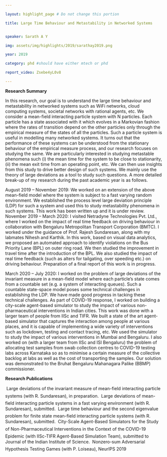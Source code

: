 ```yaml
---

layout: highlight_page # Do not change this portion

title: Large Time Behaviour and Metastability in Networked Systems


speaker: Sarath A Y

img: assets/img/highlights/2019/sarathay2019.png

year: 2019

category: phd #should have either mtech or phd

report_video: Zsebe4yL0v8

---
```

**Research Summary**

In this research, our goal is to understand the large time behaviour and metastability in networked
systems such as WiFi networks, cloud computing systems, societal networks with rational agents, etc.
We consider a mean-field interacting particle system with N particles. Each particle has a state associated
with it which evolves in a Markovian fashion where the rates of transition depend on the other particles
only through the empirical measure of the states of all the particles. Such a particle system is useful in
modelling many networked systems. It turns out that the performance of these systems can be understood
from the stationary behaviour of the empirical measure process, and our research focuses on studying
the same. We are particularly interested in studying metastable phenomena such (i) the mean time for
the system to be close to stationarity, (ii) the mean exit time from an operating point, etc. We can then
use insights from this study to drive better design of such systems. We mainly use the theory of large
deviations as a tool to study such questions. A more detailed break-up of my research during the past
academic year is as follows.

August 2019 – November 2019: We worked on an extension of the above mean-field model where the
system is subject to a fast varying random environment. We established the process level large deviation
principle (LDP) for such a system and used this to study metastability phenomena in such systems. This
work has been written up and it is under review.
November 2019 – March 2020: I visited Netradyne Technologies Pvt. Ltd., where I worked on
the impact of real time feedback on driving behaviour in collaboration with Bengaluru Metropolitan
Transport Corporation (BMTC). I worked under the guidance of Prof. Rajesh Sundaresan, along with
my labmates Nihesh and Karthik. In this work, based on visual data analytics, we proposed an automated
approach to identify violations on the Bus Priority Lane (BPL) on outer ring road. We then studied the
improvement in travel time after the introduction of the BPL. We also studied the impact of real time
feedback (such as alters for tailgating, over speeding etc.) on driving behaviour. Preparation of a final
report of this work is in progress.

March 2020 – July 2020: I worked on the problem of large deviations of the invariant measure in
a mean-field model where each particle’s state comes from a countable set (e.g. a system of interacting
queues). Such a countable state-space model poses some technical challenges in establishing the LDP.
We have made good progress in tacking these technical challenges.
As part of COVID-19 response, I worked on building a city-scale agent-based simulator to study the
impact of various non-pharmaceutical interventions in Indian cities. This work was done with a larger
team of people from IISc and TIFR. We built a state of the art agent-based simulator that captures
the interaction among people at various places, and it is capable of implementing a wide variety of
interventions such as lockdown, testing and contact tracing, etc. We used the simulator to study the
impact of various interventions in Mumbai and Bengaluru. I also worked on (with a larger team from
IISc and ISI Bengaluru) the problem of allocating test samples from swab collection centres to COVID-19
testing labs across Karnataka so as to minimise a certain measure of the collective backlog at labs as
well as the cost of transporting the samples. Our solution was demonstrated to the Bruhat Bengaluru
Mahanagara Palike (BBMP) commissioner.

**Research Publications**

 Large deviations of the invariant measure of mean-field interacting particle systems (with R. Sundaresan), in preparation.
 Large deviations of mean-field interacting particle systems in a fast varying environment (with
R. Sundaresan), submitted.
 Large time behaviour and the second eigenvalue problem for finite state mean-field interacting
particle systems (with R. Sundaresan), submitted.
 City-Scale Agent-Based Simulators for the Study of Non-Pharmaceutical Interventions in the Context of the COVID-19 Epidemic (with IISc-TIFR Agent-Based Simulation Team), submitted to
Journal of the Indian Institute of Science.
 Nonzero-sum Adversarial Hypothesis Testing Games (with P. Loiseau), NeurIPS 2019